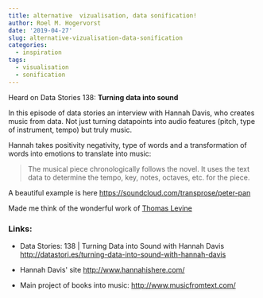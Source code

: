 ```yaml
---
title: alternative  vizualisation, data sonification!
author: Roel M. Hogervorst
date: '2019-04-27'
slug: alternative-vizualisation-data-sonification
categories:
  - inspiration
tags:
  - visualisation
  - sonification
---
```


Heard on Data Stories 138:
**Turning data into sound**

In this episode of data stories an interview with Hannah Davis, who creates
music from data. Not just turning datapoints into audio features (pitch, type 
of instrument, tempo) but truly music. 

Hannah takes positivity negativity, type of words and a transformation of words
into emotions to translate into music:
> The musical piece chronologically follows the novel. It uses the text data to determine the tempo, key, notes, octaves, etc. for the piece. 
 
A beautiful example is here https://soundcloud.com/transprose/peter-pan

Made me think of the wonderful work of [Thomas Levine](https://thomaslevine.com/data-music/ "his certificate is broken")

### Links:

* Data Stories: 138  |  Turning Data into Sound with Hannah Davis <http://datastori.es/turning-data-into-sound-with-hannah-davis>

* Hannah Davis' site <http://www.hannahishere.com/>
* Main project of books into music: <http://www.musicfromtext.com/>
